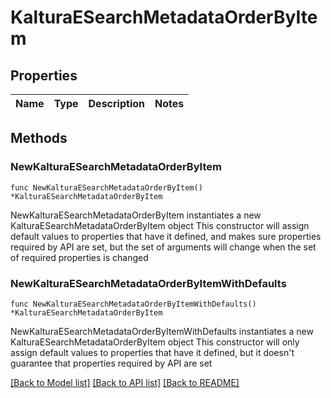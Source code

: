 # KalturaESearchMetadataOrderByItem

## Properties

Name | Type | Description | Notes
------------ | ------------- | ------------- | -------------

## Methods

### NewKalturaESearchMetadataOrderByItem

`func NewKalturaESearchMetadataOrderByItem() *KalturaESearchMetadataOrderByItem`

NewKalturaESearchMetadataOrderByItem instantiates a new KalturaESearchMetadataOrderByItem object
This constructor will assign default values to properties that have it defined,
and makes sure properties required by API are set, but the set of arguments
will change when the set of required properties is changed

### NewKalturaESearchMetadataOrderByItemWithDefaults

`func NewKalturaESearchMetadataOrderByItemWithDefaults() *KalturaESearchMetadataOrderByItem`

NewKalturaESearchMetadataOrderByItemWithDefaults instantiates a new KalturaESearchMetadataOrderByItem object
This constructor will only assign default values to properties that have it defined,
but it doesn't guarantee that properties required by API are set


[[Back to Model list]](../README.md#documentation-for-models) [[Back to API list]](../README.md#documentation-for-api-endpoints) [[Back to README]](../README.md)


